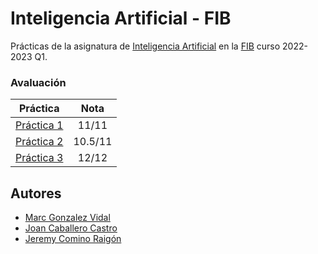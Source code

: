 # Inteligencia Artificial - FIB
Prácticas de la asignatura de [Inteligencia Artificial](https://www.fib.upc.edu/es/estudios/grados/grado-en-ingenieria-informatica/plan-de-estudios/asignaturas/IA) en la [FIB](https://www.fib.upc.edu/es) curso 2022-2023 Q1.

### Avaluación
| Práctica  | Nota |
| :---: | :---: |
| [Práctica 1](https://github.com/Gonsa02/IA-UPC/tree/main/Practica1) | 11/11 |
| [Práctica 2](https://github.com/Gonsa02/IA-UPC/tree/main/Practica2) | 10.5/11 |
| [Práctica 3](https://github.com/Gonsa02/IA-UPC/tree/main/Practica3) |  12/12 |

## Autores
- [Marc Gonzalez Vidal](https://github.com/Gonsa02)
- [Joan Caballero Castro](https://github.com/JoanK11)
- [Jeremy Comino Raigón](https://github.com/InfinitGamer)
